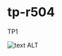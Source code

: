 # tp-r504

TP1

![text ALT](https://github.com/muftilou/tp-r504/actions/workflows/pytest.yml/badge.svg)
